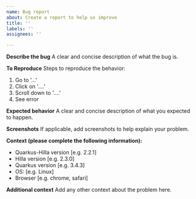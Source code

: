 ```yaml
---
name: Bug report
about: Create a report to help us improve
title: ''
labels: ''
assignees: ''

---
```


**Describe the bug**
A clear and concise description of what the bug is.

**To Reproduce**
Steps to reproduce the behavior:
1. Go to '...'
2. Click on '....'
3. Scroll down to '....'
4. See error

**Expected behavior**
A clear and concise description of what you expected to happen.

**Screenshots**
If applicable, add screenshots to help explain your problem.

**Context (please complete the following information):**
 - Quarkus-Hilla version [e.g. 2.2.1]
 - Hilla version [e.g. 2.3.0]
 - Quarkus version [e.g. 3.4.3]
 - OS: [e.g. Linux]
 - Browser [e.g. chrome, safari]

**Additional context**
Add any other context about the problem here.
